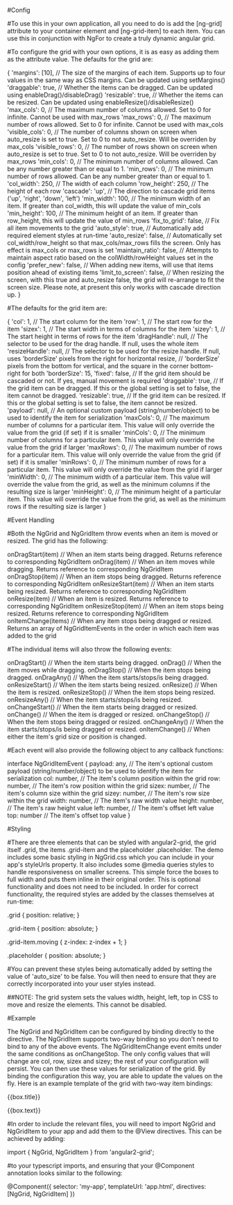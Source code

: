 #Config

#To use this in your own application, all you need to do is add the [ng-grid] attribute to your container element and [ng-grid-item] to each item. You can use this in conjunction with NgFor to create a truly dynamic angular grid.

#To configure the grid with your own options, it is as easy as adding them as the attribute value. The defaults for the grid are:

{
    'margins': [10],            //  The size of the margins of each item. Supports up to four values in the same way as CSS margins. Can be updated using setMargins()
    'draggable': true,          //  Whether the items can be dragged. Can be updated using enableDrag()/disableDrag()
    'resizable': true,          //  Whether the items can be resized. Can be updated using enableResize()/disableResize()
    'max_cols': 0,              //  The maximum number of columns allowed. Set to 0 for infinite. Cannot be used with max_rows
    'max_rows': 0,              //  The maximum number of rows allowed. Set to 0 for infinite. Cannot be used with max_cols
    'visible_cols': 0,          //  The number of columns shown on screen when auto_resize is set to true. Set to 0 to not auto_resize. Will be overriden by max_cols
    'visible_rows': 0,          //  The number of rows shown on screen when auto_resize is set to true. Set to 0 to not auto_resize. Will be overriden by max_rows
    'min_cols': 0,              //  The minimum number of columns allowed. Can be any number greater than or equal to 1.
    'min_rows': 0,              //  The minimum number of rows allowed. Can be any number greater than or equal to 1.
    'col_width': 250,           //  The width of each column
    'row_height': 250,          //  The height of each row
    'cascade': 'up',            //  The direction to cascade grid items ('up', 'right', 'down', 'left')
    'min_width': 100,           //  The minimum width of an item. If greater than col_width, this will update the value of min_cols
    'min_height': 100,          //  The minimum height of an item. If greater than row_height, this will update the value of min_rows
    'fix_to_grid': false,       //  Fix all item movements to the grid
    'auto_style': true,         //  Automatically add required element styles at run-time
    'auto_resize': false,       //  Automatically set col_width/row_height so that max_cols/max_rows fills the screen. Only has effect is max_cols or max_rows is set
    'maintain_ratio': false,    //  Attempts to maintain aspect ratio based on the colWidth/rowHeight values set in the config
    'prefer_new': false,        //  When adding new items, will use that items position ahead of existing items
    'limit_to_screen': false,   //  When resizing the screen, with this true and auto_resize false, the grid will re-arrange to fit the screen size. Please note, at present this only works with cascade direction up.
}

#The defaults for the grid item are:

{
    'col': 1,               //  The start column for the item
    'row': 1,               //  The start row for the item
    'sizex': 1,             //  The start width in terms of columns for the item
    'sizey': 1,             //  The start height in terms of rows for the item
    'dragHandle': null,     //  The selector to be used for the drag handle. If null, uses the whole item
    'resizeHandle': null,   //  The selector to be used for the resize handle. If null, uses 'borderSize' pixels from the right for horizontal resize,
                            //    'borderSize' pixels from the bottom for vertical, and the square in the corner bottom-right for both
    'borderSize': 15,
    'fixed': false,         //  If the grid item should be cascaded or not. If yes, manual movement is required
    'draggable': true,      //  If the grid item can be dragged. If this or the global setting is set to false, the item cannot be dragged.
    'resizable': true,      //  If the grid item can be resized. If this or the global setting is set to false, the item cannot be resized.
    'payload': null,        //  An optional custom payload (string/number/object) to be used to identify the item for serialization
    'maxCols': 0,           //  The maximum number of columns for a particular item. This value will only override the value from the grid (if set) if it is smaller
    'minCols': 0,           //  The minimum number of columns for a particular item. This value will only override the value from the grid if larger
    'maxRows': 0,           //  The maximum number of rows for a particular item. This value will only override the value from the grid (if set) if it is smaller
    'minRows': 0,           //  The minimum number of rows for a particular item. This value will only override the value from the grid if larger
    'minWidth': 0,          //  The minimum width of a particular item. This value will override the value from the grid, as well as the minimum columns if the resulting size is larger
    'minHeight': 0,         //  The minimum height of a particular item. This value will override the value from the grid, as well as the minimum rows if the resulting size is larger
}

#Event Handling

#Both the NgGrid and NgGridItem throw events when an item is moved or resized. The grid has the following:

onDragStart(item)     //  When an item starts being dragged. Returns reference to corresponding NgGridItem
onDrag(item)          //  When an item moves while dragging. Returns reference to corresponding NgGridItem
onDragStop(item)      //  When an item stops being dragged. Returns reference to corresponding NgGridItem
onResizeStart(item)   //  When an item starts being resized. Returns reference to corresponding NgGridItem
onResize(item)        //  When an item is resized. Returns reference to corresponding NgGridItem
onResizeStop(item)    //  When an item stops being resized. Returns reference to corresponding NgGridItem
onItemChange(items)   //  When any item stops being dragged or resized. Returns an array of NgGridItemEvents in the order in which each item was added to the grid

#The individual items will also throw the following events:

onDragStart()     //  When the item starts being dragged.
onDrag()          //  When the item moves while dragging.
onDragStop()      //  When the item stops being dragged.
onDragAny()       //  When the item starts/stops/is being dragged.
onResizeStart()   //  When the item starts being resized.
onResize()        //  When the item is resized.
onResizeStop()    //  When the item stops being resized.
onResizeAny()     //  When the item starts/stops/is being resized.
onChangeStart()   //  When the item starts being dragged or resized.
onChange()        //  When the item is dragged or resized.
onChangeStop()    //  When the item stops being dragged or resized.
onChangeAny()     //  When the item starts/stops/is being dragged or resized.
onItemChange()    //  When either the item's grid size or position is changed.

#Each event will also provide the following object to any callback functions:

interface NgGridItemEvent {
    payload: any,   //  The item's optional custom payload (string/number/object) to be used to identify the item for serialization
    col: number,    //  The item's column position within the grid
    row: number,    //  The item's row position within the grid
    sizex: number,  //  The item's column size within the grid
    sizey: number,  //  The item's row size within the grid
    width: number,  //  The item's raw width value
    height: number, //  The item's raw height value
    left: number,   //  The item's offset left value
    top: number     //  The item's offset top value
}

#Styling

#There are three elements that can be styled with angular2-grid, the grid itself .grid, the items .grid-item and the placeholder .placeholder. The demo includes some basic styling in NgGrid.css which you can include in your app's styleUrls property. It also includes some @media queries styles to handle responsiveness on smaller screens. This simple force the boxes to full width and puts them inline in their original order. This is optional functionality and does not need to be included. In order for correct functionality, the required styles are added by the classes themselves at run-time:

.grid {
    position: relative;
}

.grid-item {
    position: absolute;
}

.grid-item.moving {
    z-index: z-index + 1;
}

.placeholder {
    position: absolute;
}

#You can prevent these styles being automatically added by setting the value of 'auto_size' to be false. You will then need to ensure that they are correctly incorporated into your user styles instead.

##NOTE: The grid system sets the values width, height, left, top in CSS to move and resize the elements. This cannot be disabled.

#Example

The NgGrid and NgGridItem can be configured by binding directly to the directive. The NgGridItem supports two-way binding so you don't need to bind to any of the above events. The NgGridItemChange event emits under the same conditions as onChangeStop. The only config values that will change are col, row, sizex and sizey; the rest of your configuration will persist. You can then use these values for serialization of the grid. By binding the configuration this way, you are able to update the values on the fly. Here is an example template of the grid with two-way item bindings:

<div [ngGrid]="{'resizeable': false, 'margins': [5, 10]}">
    <div *ngFor="let box of boxes" [(ngGridItem)]="box.config">
        <div class="title">{{box.title}}</div>
        <p>{{box.text}}</p>
    </div>
</div>

#In order to include the relevant files, you will need to import NgGrid and NgGridItem to your app and add them to the @View directives. This can be achieved by adding:

import { NgGrid, NgGridItem } from 'angular2-grid';

#to your typescript imports, and ensuring that your @Component annotation looks similar to the following:

@Component({
    selector: 'my-app',
    templateUrl: 'app.html',
    directives: [NgGrid, NgGridItem]
})